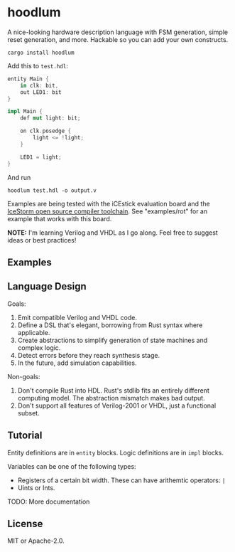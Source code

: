 # hoodlum

A nice-looking hardware description language with FSM generation, simple reset
generation, and more. Hackable so you can add your own constructs.

```
cargo install hoodlum
```

Add this to `test.hdl`:

```rust
entity Main {
    in clk: bit,
    out LED1: bit
}

impl Main {
    def mut light: bit;

    on clk.posedge {
        light <= !light;
    }

    LED1 = light;
}
```

And run

```
hoodlum test.hdl -o output.v
```

Examples are being tested with the iCEstick evaluation board and the [IceStorm
open source compiler toolchain](http://www.clifford.at/icestorm/). See "examples/rot"
for an example that works with this board.

**NOTE:** I'm learning Verilog and VHDL as I go along. Feel free to suggest ideas
or best practices!

## Examples

## Language Design

Goals:

1. Emit compatible Verilog and VHDL code.
1. Define a DSL that's elegant, borrowing from Rust syntax where applicable.
1. Create abstractions to simplify generation of state machines and complex logic.
1. Detect errors before they reach synthesis stage.
1. In the future, add simulation capabilities.

Non-goals:

1. Don't compile Rust into HDL. Rust's stdlib fits an entirely different computing
   model. The abstraction mismatch makes bad output.
1. Don't support all features of Verilog-2001 or VHDL, just a functional subset.

## Tutorial

Entity definitions are in `entity` blocks. Logic definitions are in `impl` blocks.

Variables can be one of the following types:

* Registers of a certain bit width. These can have arithemtic operators: `|`
* Uints or Ints.

TODO: More documentation

## License

MIT or Apache-2.0.
